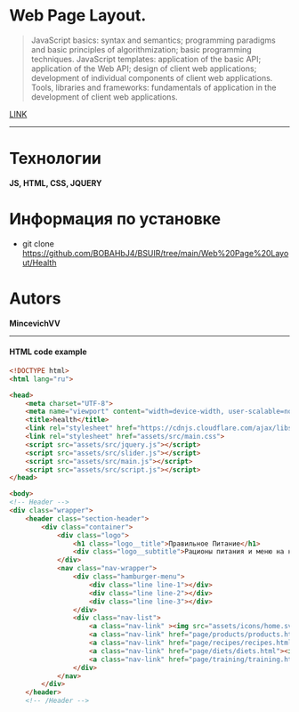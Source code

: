 # Web Page Layout.
> JavaScript basics: syntax and semantics; programming paradigms and basic principles of algorithmization; basic programming techniques. JavaScript templates: application of the basic API; application of the Web API; design of client web applications; development of individual components of client web applications. Tools, libraries and frameworks: fundamentals of application in the development of client web applications.</br>

[LINK](https://bobahbj4.github.io/BSUIR/Web%20Page%20Layout/Health/Index.html)
_____________________

# Технологии 
**JS, HTML, CSS, JQUERY**
# Информация по установке
- git clone https://github.com/BOBAHbJ4/BSUIR/tree/main/Web%20Page%20Layout/Health

# Autors
**MincevichVV**
________________
#### HTML code example
```html
<!DOCTYPE html>
<html lang="ru">

<head>
    <meta charset="UTF-8">
    <meta name="viewport" content="width=device-width, user-scalable=no" />
    <title>health</title>
    <link rel="stylesheet" href="https://cdnjs.cloudflare.com/ajax/libs/normalize/8.0.1/normalize.min.css">
    <link rel="stylesheet" href="assets/src/main.css">
	<script src="assets/src/jquery.js"></script>
	<script src="assets/src/slider.js"></script>
    <script src="assets/src/main.js"></script>
	<script src="assets/src/script.js"></script>
</head>

<body>
<!-- Header -->
<div class="wrapper">
    <header class="section-header">
        <div class="container">
            <div class="logo">
                <h1 class="logo__title">Правильное Питание</h1>
                <div class="logo__subtitle">Рационы питания и меню на неделю</div>
            </div>
            <nav class="nav-wrapper">
                <div class="hamburger-menu">
                    <div class="line line-1"></div>
                    <div class="line line-2"></div>
                    <div class="line line-3"></div>
                </div>
                <div class="nav-list">
                    <a class="nav-link" ><img src="assets/icons/home.svg"><span class="icon">Главная</span></a>
                    <a class="nav-link" href="page/products/products.html"><img src="assets/icons/products.svg"><span class="icon">Продукты</span></a>
                    <a class="nav-link" href="page/recipes/recipes.html"><img src="assets/icons/receipts.svg"><span class="icon">Рецепты</span></a>
                    <a class="nav-link" href="page/diets/diets.html"><img src="assets/icons/diets.svg"><span class="icon">Диеты</span></a>
                    <a class="nav-link" href="page/training/training.html"><img src="assets/icons/trainings.svg"><span class="icon">Тренировки</span></a>
                </div>
            </nav>
        </div>
    </header>
    <!-- /Header -->
     
```
